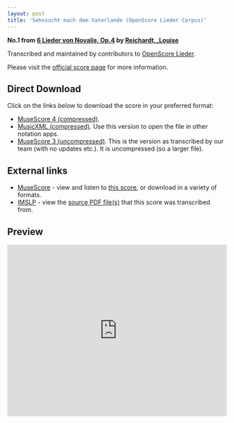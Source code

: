 ```yaml
---
layout: post
title: 'Sehnsucht nach dem Vaterlande (OpenScore Lieder Corpus)'
---
```


__No.1 from [6 Lieder von Novalis, Op.4](https://fourscoreandmore.org/openscore/lieder/Reichardt,_Louise/6_Lieder_von_Novalis,_Op.4/) by [Reichardt,_Louise](https://fourscoreandmore.org/openscore/lieder/Reichardt,_Louise)__

Transcribed and maintained by contributors to [OpenScore Lieder].

Please visit the [official score page] for more information.

[official score page]: https://musescore.com/openscore-lieder-corpus/scores/5002041
[OpenScore Lieder]: https://musescore.com/openscore-lieder-corpus

## Direct Download

Click on the links below to download the score in your preferred format:
- [MuseScore 4 (compressed)](https://fourscoreandmore.org/openscore/lieder/Reichardt,_Louise/6_Lieder_von_Novalis,_Op.4/1_Sehnsucht_nach_dem_Vaterlande.mscz).
- [MusicXML (compressed)](https://fourscoreandmore.org/openscore/lieder/Reichardt,_Louise/6_Lieder_von_Novalis,_Op.4/1_Sehnsucht_nach_dem_Vaterlande.mxl). Use this version to open the file in other notation apps.
- [MuseScore 3 (uncompressed)](https://raw.githubusercontent.com/OpenScore/Lieder/refs/heads/main/scores/Reichardt,_Louise/6_Lieder_von_Novalis,_Op.4/1_Sehnsucht_nach_dem_Vaterlande/lc5002041.mscx). This is the version as transcribed by our team (with no updates etc.). It is uncompressed (so a larger file).

## External links

- [MuseScore] - view and listen to [this score][MuseScore], or download in a variety of formats.
- [IMSLP] - view the [source PDF file(s)][IMSLP] that this score was transcribed from.

[MuseScore]: https://musescore.com/score/5002041
[IMSLP]: https://imslp.org/wiki/Special:ReverseLookup/511862

## Preview

<iframe width="100%" height="394" src="https://musescore.com/openscore-lieder-corpus/scores/5002041/embed" frameborder="0" allowfullscreen allow="autoplay; fullscreen"></iframe>
